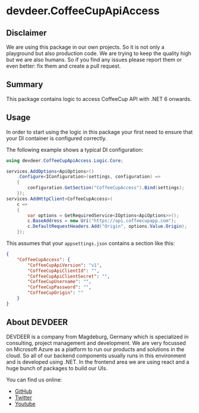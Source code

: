 # devdeer.CoffeeCupApiAccess

## Disclaimer

We are using this package in our own projects. So it is not only a playground but also production code. We are trying to keep the quality high but we are also humans. So if you find any issues please report them or even better: fix them and create a pull request.

## Summary

This package contains logic to access CoffeeCup API with .NET 6 onwards.

## Usage

In order to start using the logic in this package your first need to ensure that your DI container is configured correctly.

The following example shows a typical DI configuration:

```csharp
using devdeer.CoffeeCupApiAccess.Logic.Core;

services.AddOptions<ApiOptions>()
    .Configure<IConfiguration>(settings, configuration) =>
    {
        configuration.GetSection("CoffeeCupAccess").Bind(settings);
    });     
services.AddHttpClient<CoffeeCupAccess>(
    c =>
    {
        var options = GetRequiredService<IOptions<ApiOptions>>();
        c.BaseAddress = new Uri("https://api.coffeecupapp.com");
        c.DefaultRequestHeaders.Add("Origin", options.Value.Origin);
    });
```

This assumes that your `appsettings.json` contains a section like this:

```json
{
    "CoffeeCupAccess": {
        "CoffeeCupApiVersion": "v1",
        "CoffeeCupApiClientId": "",
        "CoffeeCupApiClientSecret": "",
        "CoffeeCupUsername": "",
        "CoffeeCupPassword": "",
        "CoffeeCupOrigin": ""
    }
}
```

## About DEVDEER

DEVDEER is a company from Magdeburg, Germany which is specialized in consulting, project management and development. We are very focussed on Microsoft Azure as a platform to run our products and solutions in the cloud. So all of our backend components usually runs in this environment and is developed using .NET. In the frontend area we are using react and a huge bunch of packages to build our UIs.

You can find us online:

- [GitHub](https://github.com/devdeer)
- [Twitter](https://twitter.com/devdeerz)
- [Youtube](https://m.youtube.com/@real-codingfreaks)
